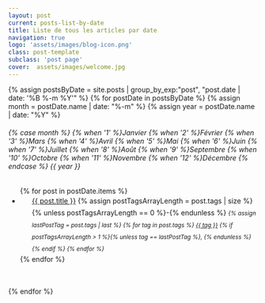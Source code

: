 ```yaml
---
layout: post
current: posts-list-by-date
title: Liste de tous les articles par date
navigation: true
logo: 'assets/images/blog-icon.png'
class: post-template
subclass: 'post page'
cover:  assets/images/welcome.jpg
---
```


<!-- Due to the page being specific, style will be defined directly here -->
<div>
<!-- Seems liquid need 3 parts of a date to get separated parts of a date later so we group twice by month... -->
{% assign postsByDate = site.posts | group_by_exp:"post", "post.date | date: '%B %-m %Y'" %}
{% for postDate in postsByDate %}
  {% assign month = postDate.name | date: "%-m" %}
  {% assign year = postDate.name | date: "%Y" %}
  <h6>
    {% case month %}
      {% when '1' %}Janvier
      {% when '2' %}Février
      {% when '3' %}Mars
      {% when '4' %}Avril
      {% when '5' %}Mai
      {% when '6' %}Juin
      {% when '7' %}Juillet
      {% when '8' %}Août
      {% when '9' %}Septembre
      {% when '10' %}Octobre
      {% when '11' %}Novembre
      {% when '12' %}Décembre
    {% endcase %} {{ year }}
  </h6>
  <ul class="list-unstyled" style="margin-bottom: 3rem;">
    {% for post in postDate.items %}
      <li style="padding-left: 1.5rem; line-height: 1.5rem !important;">
        <a href="{{ site.baseurl}}{{ post.url | replace: '/' }}">{{ post.title }}</a>
        {% assign postTagsArrayLength = post.tags | size %}
        {% unless postTagsArrayLength == 0 %}-{% endunless %}
        <i>
          <small>
            <!-- Preparing vars for loop -->
            {% assign lastPostTag = post.tags | last %}
            {% for tag in post.tags %}
              <a href="{{ site.baseurl }}tag/{{ tag | slugify }}">{{ tag }}</a>
                {% if postTagsArrayLength > 1 %}{% unless tag == lastPostTag %}, {% endunless %}{% endif %}
            {% endfor %}
          </small>
        </i>
      </li>
    {% endfor %}
  </ul>
{% endfor %}
</div>